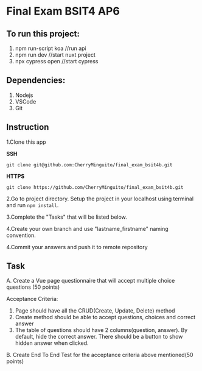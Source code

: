 # Final Exam BSIT4 AP6

## To run this project:
1. npm run-script koa //run api
2. npm run dev //start nuxt project
3. npx cypress open //start cypress

## Dependencies:
1. Nodejs
2. VSCode
3. Git

## Instruction
1.Clone this app 

**SSH**
```
git clone git@github.com:CherryMinguito/final_exam_bsit4b.git
```

**HTTPS**
```
git clone https://github.com/CherryMinguito/final_exam_bsit4b.git
```

2.Go to project directory. Setup the project in your localhost using terminal and run `npm install`.

3.Complete the "Tasks" that will be listed below.

4.Create your own branch and use "lastname_firstname" naming convention.

4.Commit your answers and push it to remote repository

## Task

A. Create a Vue page questionnaire that will accept multiple choice questions (50 points)

Acceptance Criteria:
1. Page should have all the CRUD(Create, Update, Delete) method
2. Create method should be able to accept questions, choices and correct answer
3. The table of questions should have 2 columns(question, answer). By default, hide the correct answer. There should be a button to show hidden answer when clicked.

B. Create End To End Test for the acceptance criteria above mentioned(50 points)

